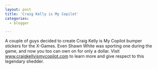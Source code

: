 ```yaml
---
layout: post
title: 'Craig Kelly is My Copilot'
categories:
  - blogger

---
```


A couple of guys decided to create Craig Kelly is My Copilot bumper stickers for the X-Games.  Even Shawn White was sporting one during the game, and now you too can own on for only a dollar.  Visit <a href="http://www.craigkellyismycopilot.com/">www.craigkellyismycopilot.com</a> to learn more and give respect to this legendary shedder.

